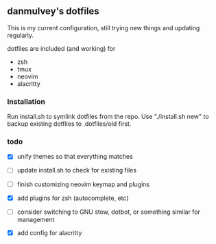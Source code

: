 ## danmulvey's dotfiles

This is my current configuration, still trying new things and updating regularly.

dotfiles are included (and working) for
- zsh
- tmux
- neovim
- alacritty

### Installation

Run install.sh to symlink dotfiles from the repo. Use "./install.sh new" to backup existing dotfiles to .dotfiles/old first.

### todo

- [x] unify themes so that everything matches
- [ ] update install.sh to check for existing files
- [ ] finish customizing neovim keymap and plugins
- [x] add plugins for zsh (autocomplete, etc)
- [ ] consider switching to GNU stow, dotbot, or something similar for management
- [x] add config for alacritty

